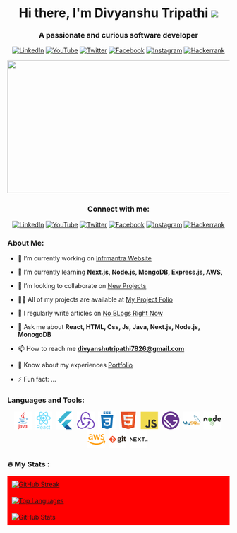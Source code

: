 <h1 align="center">Hi there, I'm Divyanshu Tripathi <img src="https://media.giphy.com/media/hvRJCLFzcasrR4ia7z/giphy.gif" width="30"></h1>

<h3 align="center">A passionate and curious software developer</h3>

<p align="center">
  <a href="https://www.linkedin.com/in/divyanshu-tripathi4/" target="_blank"><img src="https://img.shields.io/badge/LinkedIn-blue?style=for-the-badge&logo=linkedin&logoColor=white" alt="LinkedIn"></a>
  <a href="https://youtube.com/@Divyanshu7826?si=LhHimbjcGBQ_YTP_" target="_blank"><img src="https://img.shields.io/badge/YouTube-red?style=for-the-badge&logo=youtube&logoColor=white" alt="YouTube"></a>
  <a href="https://twitter.com/divyans88357769" target="_blank"><img src="https://img.shields.io/badge/Twitter-blue?style=for-the-badge&logo=twitter&logoColor=white" alt="Twitter"></a>
  <a href="https://www.facebook.com/divyanshu.tripathi.37625/" target="_blank"><img src="https://img.shields.io/badge/Facebook-blue?style=for-the-badge&logo=facebook&logoColor=white" alt="Facebook"></a>
  <a href="https://www.instagram.com/dev._divyanshu/" target="_blank"><img src="https://img.shields.io/badge/Instagram-red?style=for-the-badge&logo=instagram&logoColor=white" alt="Instagram"></a>
  <a href="https://www.hackerrank.com/divyanshutripat4" target="_blank"><img src="https://img.shields.io/badge/Hackerrank-green?style=for-the-badge&logo=hackerrank&logoColor=white" alt="Hackerrank"></a>
</p>

<div align="center">
  <img src="https://media.giphy.com/media/dWesBcTLavkZuG35MI/giphy.gif" width="600" height="300"/>
</div>

<h3 align="center">Connect with me:</h3>

<div align="center">
  <a href="https://www.linkedin.com/in/divyanshu-tripathi4/" target="_blank"><img src="https://img.shields.io/badge/LinkedIn-blue?style=for-the-badge&logo=linkedin&logoColor=white" alt="LinkedIn"></a>
  <a href="https://youtube.com/@Divyanshu7826?si=LhHimbjcGBQ_YTP_" target="_blank"><img src="https://img.shields.io/badge/YouTube-red?style=for-the-badge&logo=youtube&logoColor=white" alt="YouTube"></a>
  <a href="https://twitter.com/divyans88357769" target="_blank"><img src="https://img.shields.io/badge/Twitter-blue?style=for-the-badge&logo=twitter&logoColor=white" alt="Twitter"></a>
  <a href="https://www.facebook.com/divyanshu.tripathi.37625/" target="_blank"><img src="https://img.shields.io/badge/Facebook-blue?style=for-the-badge&logo=facebook&logoColor=white" alt="Facebook"></a>
  <a href="https://www.instagram.com/dev._divyanshu/" target="_blank"><img src="https://img.shields.io/badge/Instagram-red?style=for-the-badge&logo=instagram&logoColor=white" alt="Instagram"></a>
  <a href="https://www.hackerrank.com/divyanshutripat4" target="_blank"><img src="https://img.shields.io/badge/Hackerrank-green?style=for-the-badge&logo=hackerrank&logoColor=white" alt="Hackerrank"></a>
</div>

### About Me:

- 🔭 I’m currently working on  [Infrmantra Website](https://inframantra-website.vercel.app) 

- 🌱 I’m currently learning **Next.js, Node.js, MongoDB, Express.js, AWS,**

- 👯 I’m looking to collaborate on [New Projects](https://github.com/Divyanshu-2022)

- 👨‍💻 All of my projects are available at [My Project Folio](https://divyanshu-nine.vercel.app/)

- 📝 I regularly write articles on [No BLogs Right Now](https://divyanshu-nine.vercel.app/)

- 💬 Ask me about **React, HTML, Css, Js, Java, Next.js, Node.js, MonogoDB**

- 📫 How to reach me **divyanshutripathi7826@gmail.com**

- 📄 Know about my experiences [Portfolio](https://divyanshu-nine.vercel.app)
- ⚡ Fun fact: ...


### Languages and Tools:

<div align="center">
  <img src="https://github.com/devicons/devicon/blob/master/icons/java/java-original-wordmark.svg" title="Java" alt="Java" width="40" height="40"/>&nbsp;
  <img src="https://github.com/devicons/devicon/blob/master/icons/react/react-original-wordmark.svg" title="React" alt="React" width="40" height="40"/>&nbsp;
  <img src="https://github.com/devicons/devicon/blob/master/icons/flutter/flutter-original.svg" title="Flutter" alt="Flutter" width="40" height="40"/>&nbsp;
  <img src="https://github.com/devicons/devicon/blob/master/icons/redux/redux-original.svg" title="Redux" alt="Redux " width="40" height="40"/>&nbsp;
  <img src="https://github.com/devicons/devicon/blob/master/icons/css3/css3-plain-wordmark.svg"  title="CSS3" alt="CSS" width="40" height="40"/>&nbsp;
  <img src="https://github.com/devicons/devicon/blob/master/icons/html5/html5-original.svg" title="HTML5" alt="HTML" width="40" height="40"/>&nbsp;
  <img src="https://github.com/devicons/devicon/blob/master/icons/javascript/javascript-original.svg" title="JavaScript" alt="JavaScript" width="40" height="40"/>&nbsp;
  <img src="https://github.com/devicons/devicon/blob/master/icons/gatsby/gatsby-original.svg" title="Gatsby"  alt="Gatsby" width="40" height="40"/>&nbsp;
  <img src="https://github.com/devicons/devicon/blob/master/icons/mysql/mysql-original-wordmark.svg" title="MySQL"  alt="MySQL" width="40" height="40"/>&nbsp;
  <img src="https://github.com/devicons/devicon/blob/master/icons/nodejs/nodejs-original-wordmark.svg" title="NodeJS" alt="NodeJS" width="40" height="40"/>&nbsp;
  <img src="https://github.com/devicons/devicon/blob/master/icons/amazonwebservices/amazonwebservices-plain-wordmark.svg" title="AWS" alt="AWS" width="40" height="40"/>&nbsp;
  <img src="https://github.com/devicons/devicon/blob/master/icons/git/git-original-wordmark.svg" title="Git" alt="Git" width="40" height="40"/>&nbsp;
  <img src="https://github.com/devicons/devicon/blob/master/icons/nextjs/nextjs-original-wordmark.svg" title="Next.js" alt="Next.js" width="40" height="40"/>&nbsp;
</div>


### :fire: My Stats :
<div style="display: flex; flex-wrap: wrap; justify-content: center; background-color: red; paddding: 20px;">
    <div style="flex: 1 1 300px; margin: 10px;">
        <a href="https://git.io/streak-stats" target="_blank">
            <img src="http://github-readme-streak-stats.herokuapp.com?user=Divyanshu-2022&theme=dark&background=000000" alt="GitHub Streak" style="max-width: 100%;" />
        </a>
    </div>
    <div style="flex: 1 1 300px; margin: 10px;">
        <a href="https://github.com/anuraghazra/github-readme-stats" target="_blank">
            <img src="https://github-readme-stats.vercel.app/api/top-langs/?username=Divyanshu-2022&layout=compact&theme=vision-friendly-dark" alt="Top Languages" style="max-width: 100%;" />
        </a>
    </div>
    <div style="flex: 1 1 300px; margin: 10px;">
        <img src="https://github-readme-stats.vercel.app/api?username=divyanshu-2022&show_icons=true&theme=merko" alt="GitHub Stats" style="max-width: 100%;" />
    </div>
</div>




